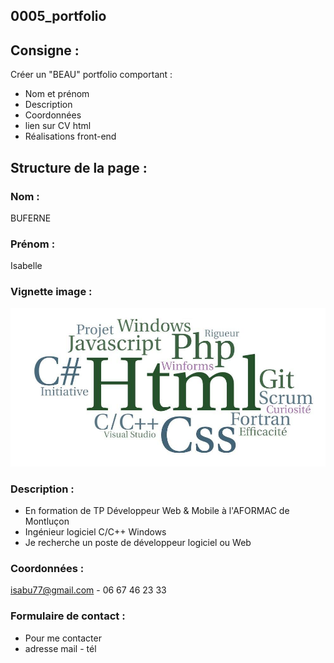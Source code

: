 ## **0005_portfolio**

## Consigne :
Créer un "BEAU" portfolio comportant :
* Nom et prénom
* Description
* Coordonnées
* lien sur CV html
* Réalisations front-end

## Structure de la page :

### Nom :
BUFERNE

### Prénom :
Isabelle

### Vignette image : 
![LOGO](asset/img/WordArt.jpg)

### Description :
 * En formation de TP Développeur Web & Mobile à l'AFORMAC de Montluçon
 * Ingénieur logiciel C/C++ Windows
 * Je recherche un poste de développeur logiciel ou Web

### Coordonnées :
isabu77@gmail.com - 06 67 46 23 33

### Formulaire de contact : 
* Pour me contacter
* adresse mail - tél


